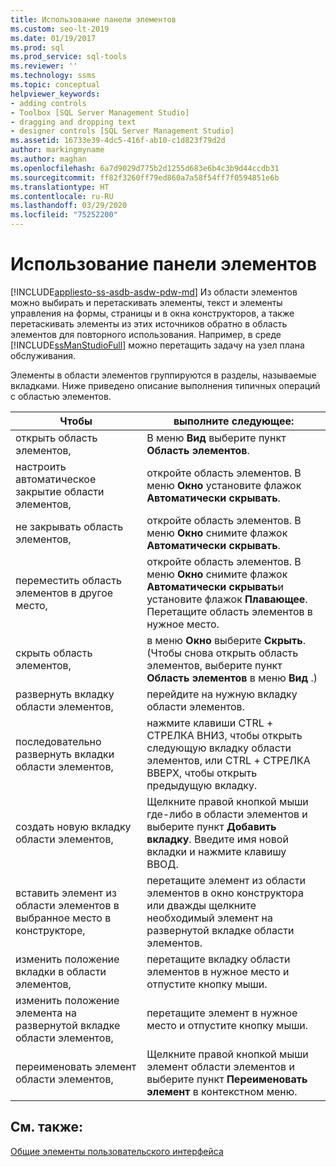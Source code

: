 ```yaml
---
title: Использование панели элементов
ms.custom: seo-lt-2019
ms.date: 01/19/2017
ms.prod: sql
ms.prod_service: sql-tools
ms.reviewer: ''
ms.technology: ssms
ms.topic: conceptual
helpviewer_keywords:
- adding controls
- Toolbox [SQL Server Management Studio]
- dragging and dropping text
- designer controls [SQL Server Management Studio]
ms.assetid: 16733e39-4dc5-416f-ab10-c1d823f79d2d
author: markingmyname
ms.author: maghan
ms.openlocfilehash: 6a7d9029d775b2d1255d683e6b4c3b9d44ccdb31
ms.sourcegitcommit: ff82f3260ff79ed860a7a58f54ff7f0594851e6b
ms.translationtype: HT
ms.contentlocale: ru-RU
ms.lasthandoff: 03/29/2020
ms.locfileid: "75252200"
---
```

# <a name="use-the-toolbox"></a>Использование панели элементов
[!INCLUDE[appliesto-ss-asdb-asdw-pdw-md](../includes/appliesto-ss-asdb-asdw-pdw-md.md)]
Из области элементов можно выбирать и перетаскивать элементы, текст и элементы управления на формы, страницы и в окна конструкторов, а также перетаскивать элементы из этих источников обратно в область элементов для повторного использования. Например, в среде [!INCLUDE[ssManStudioFull](../includes/ssmanstudiofull-md.md)] можно перетащить задачу на узел плана обслуживания.  
  
Элементы в области элементов группируются в разделы, называемые вкладками. Ниже приведено описание выполнения типичных операций с областью элементов.  
  
|Чтобы|выполните следующее:|  
|------|-----------|  
|открыть область элементов,|В меню **Вид** выберите пункт **Область элементов**.|  
|настроить автоматическое закрытие области элементов,|откройте область элементов. В меню **Окно** установите флажок **Автоматически скрывать**.|  
|не закрывать область элементов,|откройте область элементов. В меню **Окно** снимите флажок **Автоматически скрывать**.|  
|переместить область элементов в другое место,|откройте область элементов. В меню **Окно** снимите флажок **Автоматически скрывать**и установите флажок **Плавающее**. Перетащите область элементов в нужное место.|  
|скрыть область элементов,|в меню **Окно** выберите **Скрыть**. (Чтобы снова открыть область элементов, выберите пункт **Область элементов** в меню **Вид** .)|  
|развернуть вкладку области элементов,|перейдите на нужную вкладку области элементов.|  
|последовательно развернуть вкладки области элементов,|нажмите клавиши CTRL + СТРЕЛКА ВНИЗ, чтобы открыть следующую вкладку области элементов, или CTRL + СТРЕЛКА ВВЕРХ, чтобы открыть предыдущую вкладку.|  
|создать новую вкладку области элементов,|Щелкните правой кнопкой мыши где-либо в области элементов и выберите пункт **Добавить вкладку**. Введите имя новой вкладки и нажмите клавишу ВВОД.|  
|вставить элемент из области элементов в выбранное место в конструкторе,|перетащите элемент из области элементов в окно конструктора или дважды щелкните необходимый элемент на развернутой вкладке области элементов.|  
|изменить положение вкладки в области элементов,|перетащите вкладку области элементов в нужное место и отпустите кнопку мыши.|  
|изменить положение элемента на развернутой вкладке области элементов,|перетащите элемент в нужное место и отпустите кнопку мыши.|  
|переименовать элемент области элементов,|Щелкните правой кнопкой мыши элемент области элементов и выберите пункт **Переименовать элемент** в контекстном меню.|  
  
## <a name="see-also"></a>См. также:  
[Общие элементы пользовательского интерфейса](../ssms/general-user-interface-elements.md)  
  

